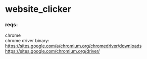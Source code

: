# website_clicker
### reqs:   
chrome  
chrome driver binary:  
https://sites.google.com/a/chromium.org/chromedriver/downloads  
https://sites.google.com/chromium.org/driver/  
